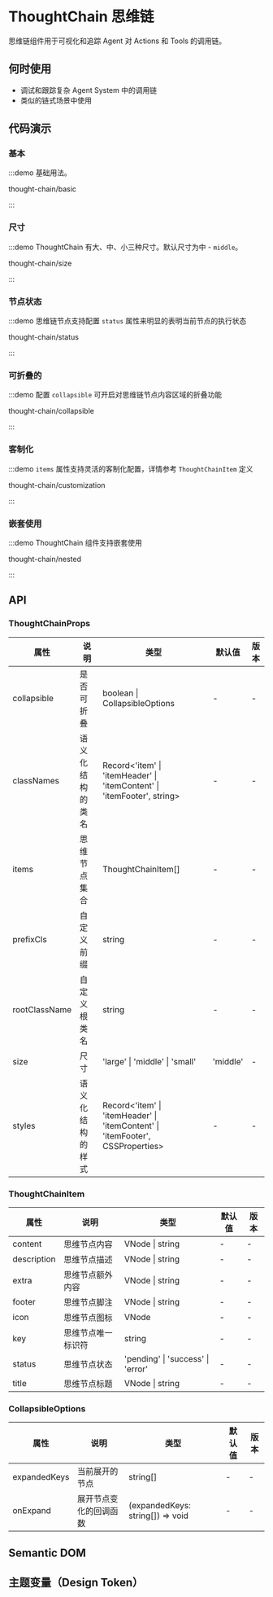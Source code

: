 
# ThoughtChain 思维链

思维链组件用于可视化和追踪 Agent 对 Actions 和 Tools 的调用链。

## 何时使用

* 调试和跟踪复杂 Agent System 中的调用链
* 类似的链式场景中使用

## 代码演示

### 基本

:::demo 基础用法。

thought-chain/basic

:::

### 尺寸

:::demo ThoughtChain 有大、中、小三种尺寸。默认尺寸为中 - `middle`。

thought-chain/size

:::

### 节点状态

:::demo 思维链节点支持配置 `status` 属性来明显的表明当前节点的执行状态

thought-chain/status

:::

### 可折叠的

:::demo 配置 `collapsible` 可开启对思维链节点内容区域的折叠功能

thought-chain/collapsible

:::

### 客制化

:::demo `items` 属性支持灵活的客制化配置，详情参考 `ThoughtChainItem` 定义

thought-chain/customization

:::

### 嵌套使用

:::demo ThoughtChain 组件支持嵌套使用

thought-chain/nested

:::

## API

<!-- 通用属性参考：[通用属性](/docs/react/common-props) -->

### ThoughtChainProps

| 属性 | 说明 | 类型 | 默认值 | 版本 |
| --- | --- | --- | --- | --- |
| collapsible | 是否可折叠 | boolean \| CollapsibleOptions | - | - |
| classNames | 语义化结构的类名 | Record<'item' \| 'itemHeader' \| 'itemContent' \| 'itemFooter', string> | - | - |
| items | 思维节点集合 | ThoughtChainItem[] | - | - |
| prefixCls | 自定义前缀 | string | - | - |
| rootClassName | 自定义根类名 | string | - | - |
| size | 尺寸 | 'large' \| 'middle' \| 'small' | 'middle' | - |
| styles | 语义化结构的样式 | Record<'item' \| 'itemHeader' \| 'itemContent' \| 'itemFooter', CSSProperties> | - | - |

### ThoughtChainItem

| 属性        | 说明               | 类型                              | 默认值 | 版本 |
| ----------- | ------------------ | --------------------------------- | ------ | ---- |
| content     | 思维节点内容       | VNode \| string         | -      | -    |
| description | 思维节点描述       | VNode \| string         | -      | -    |
| extra       | 思维节点额外内容   | VNode \| string          | -      | -    |
| footer      | 思维节点脚注       | VNode \| string          | -      | -    |
| icon        | 思维节点图标       | VNode                   | -      | -    |
| key         | 思维节点唯一标识符 | string                            | -      | -    |
| status      | 思维节点状态       | 'pending' \| 'success' \| 'error' | -      | -    |
| title       | 思维节点标题       | VNode \| string          | -      | -    |

### CollapsibleOptions

| 属性         | 说明                   | 类型                             | 默认值 | 版本 |
| ------------ | ---------------------- | -------------------------------- | ------ | ---- |
| expandedKeys | 当前展开的节点         | string[]                         | -      | -    |
| onExpand     | 展开节点变化的回调函数 | (expandedKeys: string[]) => void | -      | -    |

## Semantic DOM

<!-- <code src="./demo/_semantic.tsx" simplify="true"></code> -->

## 主题变量（Design Token）

<!-- <ComponentTokenTable component="ThoughtChain"></ComponentTokenTable> -->
